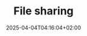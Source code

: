 ---
weight: 999
title: "File sharing"
description: "[SFTPandFTP](./filesharing/sftpandftp) • [Samba](./filesharing/samba) • [ISCSI](./filesharing/iscsi)"
icon: "host"
date: "2025-04-04T04:16:04+02:00"
lastmod: "2025-04-04T04:16:04+02:00"
toc: true
---